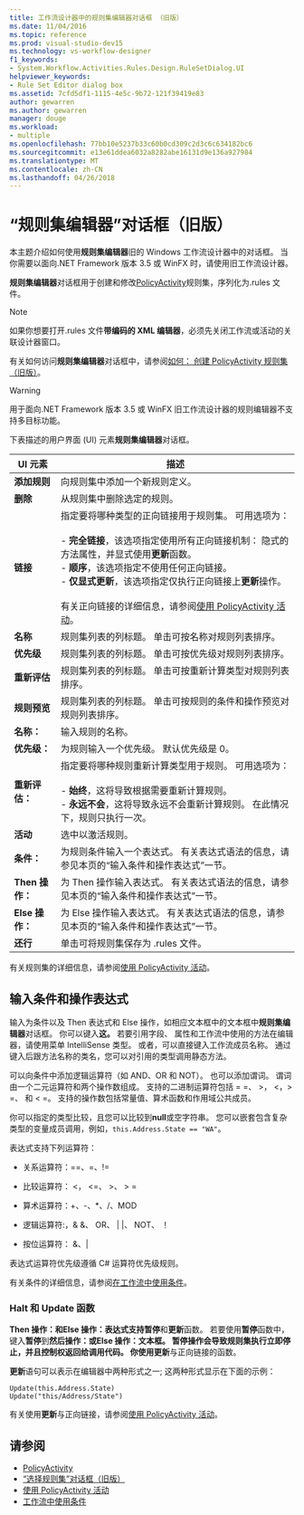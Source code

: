 ```yaml
---
title: 工作流设计器中的规则集编辑器对话框 （旧版）
ms.date: 11/04/2016
ms.topic: reference
ms.prod: visual-studio-dev15
ms.technology: vs-workflow-designer
f1_keywords:
- System.Workflow.Activities.Rules.Design.RuleSetDialog.UI
helpviewer_keywords:
- Rule Set Editor dialog box
ms.assetid: 7cfd5df1-1115-4e5c-9b72-121f39419e83
author: gewarren
ms.author: gewarren
manager: douge
ms.workload:
- multiple
ms.openlocfilehash: 77bb10e5237b33c60b0cd309c2d3c6c634182bc6
ms.sourcegitcommit: e13e61ddea6032a8282abe16131d9e136a927984
ms.translationtype: MT
ms.contentlocale: zh-CN
ms.lasthandoff: 04/26/2018
---
```

# <a name="rule-set-editor-dialog-box-legacy"></a>“规则集编辑器”对话框（旧版）

本主题介绍如何使用**规则集编辑器**旧的 Windows 工作流设计器中的对话框。 当你需要以面向.NET Framework 版本 3.5 或 WinFX 时，请使用旧工作流设计器。

**规则集编辑器**对话框用于创建和修改[PolicyActivity](http://go.microsoft.com/fwlink?LinkID=65019)规则集，序列化为.rules 文件。

> [!NOTE]
> 如果你想要打开.rules 文件**带编码的 XML 编辑器**，必须先关闭工作流或活动的关联设计器窗口。

有关如何访问**规则集编辑器**对话框中，请参阅[如何： 创建 PolicyActivity 规则集 （旧版）](../workflow-designer/how-to-create-a-policyactivity-rule-set-legacy.md)。

> [!WARNING]
> 用于面向.NET Framework 版本 3.5 或 WinFX 旧工作流设计器的规则编辑器不支持多目标功能。

下表描述的用户界面 (UI) 元素**规则集编辑器**对话框。

|UI 元素|描述|
|----------------|-----------------|
|**添加规则**|向规则集中添加一个新规则定义。|
|**删除**|从规则集中删除选定的规则。|
|**链接**|指定要将哪种类型的正向链接用于规则集。 可用选项为：<br /><br /> -   **完全链接**，该选项指定使用所有正向链接机制： 隐式的方法属性，并显式使用**更新**函数。<br />-   **顺序**，该选项指定不使用任何正向链接。<br />-   **仅显式更新**，该选项指定仅执行正向链接上**更新**操作。<br /><br /> 有关正向链接的详细信息，请参阅[使用 PolicyActivity 活动](http://go.microsoft.com/fwlink?LinkID=65004)。|
|**名称**|规则集列表的列标题。 单击可按名称对规则列表排序。|
|**优先级**|规则集列表的列标题。 单击可按优先级对规则列表排序。|
|**重新评估**|规则集列表的列标题。 单击可按重新计算类型对规则列表排序。|
|**规则预览**|规则集列表的列标题。 单击可按规则的条件和操作预览对规则列表排序。|
|**名称：**|输入规则的名称。|
|**优先级：**|为规则输入一个优先级。 默认优先级是 0。|
|**重新评估：**|指定要将哪种规则重新计算类型用于规则。 可用选项为：<br /><br /> -   **始终**，这将导致根据需要重新计算规则。<br />-   **永远不会**，这将导致永远不会重新计算规则。 在此情况下，规则只执行一次。|
|**活动**|选中以激活规则。|
|**条件：**|为规则条件输入一个表达式。 有关表达式语法的信息，请参见本页的“输入条件和操作表达式”一节。|
|**Then 操作：**|为 Then 操作输入表达式。 有关表达式语法的信息，请参见本页的“输入条件和操作表达式”一节。|
|**Else 操作：**|为 Else 操作输入表达式。 有关表达式语法的信息，请参见本页的“输入条件和操作表达式”一节。|
|**还行**|单击可将规则集保存为 .rules 文件。|

 有关规则集的详细信息，请参阅[使用 PolicyActivity 活动](http://go.microsoft.com/fwlink?LinkID=65004)。

## <a name="entering-condition-and-action-expressions"></a>输入条件和操作表达式
 输入为条件以及 Then 表达式和 Else 操作，如相应文本框中的文本框中**规则集编辑器**对话框。 你可以键入**这。** 若要引用字段、 属性和工作流中使用的方法在编辑器，请使用菜单 IntelliSense 类型。 或者，可以直接键入工作流成员名称。 通过键入后跟方法名称的类名，您可以对引用的类型调用静态方法。

 可以向条件中添加逻辑运算符（如 AND、OR 和 NOT）。 也可以添加谓词。 谓词由一个二元运算符和两个操作数组成。 支持的二进制运算符包括 = =、 >， \<，> =、 和 < =。 支持的操作数包括常量值、算术函数和作用域公共成员。

 你可以指定的类型比较，且您可以比较到**null**或空字符串。 您可以嵌套包含复杂类型的变量成员调用，例如，`this.Address.State == "WA"`。

 表达式支持下列运算符：

-   关系运算符：==、=、!=

-   比较运算符： <， \<=、 >、 > =

-   算术运算符：+、-、*、/、MOD

-   逻辑运算符:，& &、 OR、 &#124; &#124;、 NOT、 ！

-   按位运算符： &、&#124;

 表达式运算符优先级遵循 C# 运算符优先级规则。

 有关条件的详细信息，请参阅[在工作流中使用条件](http://msdn.microsoft.com/en-us/541211f5-d382-4810-894f-71f00b34fa77)。

### <a name="halt-and-update-functions"></a>Halt 和 Update 函数
 **Then 操作：**和**Else 操作：**表达式支持**暂停**和**更新**函数。 若要使用**暂停**函数中，键入**暂停**到**然后操作：**或**Else 操作：**文本框。 **暂停**操作会导致规则集执行立即停止，并且控制权返回给调用代码。 你使用**更新**与正向链接的函数。

 **更新**语句可以表示在编辑器中两种形式之一; 这两种形式显示在下面的示例：

```
Update(this.Address.State)
Update("this/Address/State")
```

 有关使用**更新**与正向链接，请参阅[使用 PolicyActivity 活动](http://go.microsoft.com/fwlink?LinkID=65004)。

## <a name="see-also"></a>请参阅

- [PolicyActivity](http://go.microsoft.com/fwlink?LinkID=65019)
- [“选择规则集”对话框（旧版）](../workflow-designer/select-rule-set-dialog-box-legacy.md)
- [使用 PolicyActivity 活动](http://go.microsoft.com/fwlink?LinkID=65004)
- [工作流中使用条件](http://go.microsoft.com/fwlink?LinkID=65009)